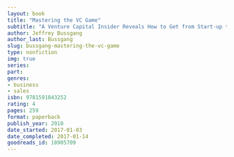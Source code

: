 ```yaml
---
layout: book
title: "Mastering the VC Game"
subtitle: "A Venture Capital Insider Reveals How to Get from Start-up to IPO on Your Terms"
author: Jeffrey Bussgang
author_last: Bussgang
slug: bussgang-mastering-the-vc-game
type: nonfiction
img: true
series: 
part: 
genres:
- business
- sales
isbn: 9781591843252
rating: 4
pages: 259
format: paperback
publish_year: 2010
date_started: 2017-01-03
date_completed: 2017-01-14
goodreads_id: 18905709
---
```

